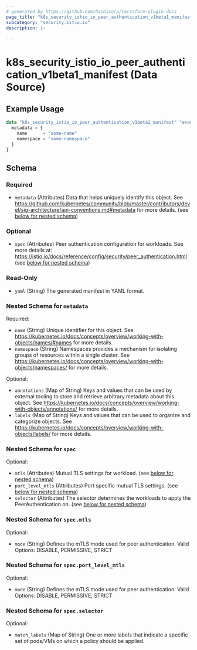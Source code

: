 ```yaml
---
# generated by https://github.com/hashicorp/terraform-plugin-docs
page_title: "k8s_security_istio_io_peer_authentication_v1beta1_manifest Data Source - terraform-provider-k8s"
subcategory: "security.istio.io"
description: |-
  
---
```


# k8s_security_istio_io_peer_authentication_v1beta1_manifest (Data Source)



## Example Usage

```terraform
data "k8s_security_istio_io_peer_authentication_v1beta1_manifest" "example" {
  metadata = {
    name      = "some-name"
    namespace = "some-namespace"
  }
}
```

<!-- schema generated by tfplugindocs -->
## Schema

### Required

- `metadata` (Attributes) Data that helps uniquely identify this object. See https://github.com/kubernetes/community/blob/master/contributors/devel/sig-architecture/api-conventions.md#metadata for more details. (see [below for nested schema](#nestedatt--metadata))

### Optional

- `spec` (Attributes) Peer authentication configuration for workloads. See more details at: https://istio.io/docs/reference/config/security/peer_authentication.html (see [below for nested schema](#nestedatt--spec))

### Read-Only

- `yaml` (String) The generated manifest in YAML format.

<a id="nestedatt--metadata"></a>
### Nested Schema for `metadata`

Required:

- `name` (String) Unique identifier for this object. See https://kubernetes.io/docs/concepts/overview/working-with-objects/names/#names for more details.
- `namespace` (String) Namespaces provides a mechanism for isolating groups of resources within a single cluster. See https://kubernetes.io/docs/concepts/overview/working-with-objects/namespaces/ for more details.

Optional:

- `annotations` (Map of String) Keys and values that can be used by external tooling to store and retrieve arbitrary metadata about this object. See https://kubernetes.io/docs/concepts/overview/working-with-objects/annotations/ for more details.
- `labels` (Map of String) Keys and values that can be used to organize and categorize objects. See https://kubernetes.io/docs/concepts/overview/working-with-objects/labels/ for more details.


<a id="nestedatt--spec"></a>
### Nested Schema for `spec`

Optional:

- `mtls` (Attributes) Mutual TLS settings for workload. (see [below for nested schema](#nestedatt--spec--mtls))
- `port_level_mtls` (Attributes) Port specific mutual TLS settings. (see [below for nested schema](#nestedatt--spec--port_level_mtls))
- `selector` (Attributes) The selector determines the workloads to apply the PeerAuthentication on. (see [below for nested schema](#nestedatt--spec--selector))

<a id="nestedatt--spec--mtls"></a>
### Nested Schema for `spec.mtls`

Optional:

- `mode` (String) Defines the mTLS mode used for peer authentication. Valid Options: DISABLE, PERMISSIVE, STRICT


<a id="nestedatt--spec--port_level_mtls"></a>
### Nested Schema for `spec.port_level_mtls`

Optional:

- `mode` (String) Defines the mTLS mode used for peer authentication. Valid Options: DISABLE, PERMISSIVE, STRICT


<a id="nestedatt--spec--selector"></a>
### Nested Schema for `spec.selector`

Optional:

- `match_labels` (Map of String) One or more labels that indicate a specific set of pods/VMs on which a policy should be applied.
